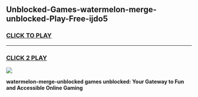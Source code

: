 
## Unblocked-Games-watermelon-merge-unblocked-Play-Free-ijdo5
<h3>
<a href="https://premium76.site?title=watermelon-merge-unblocked&ref=23A">CLICK TO PLAY</a></h3>
<hr>

<h3>
<a href="https://premium76.site?title=watermelon-merge-unblocked&ref=23A">CLICK 2 PLAY</a>
  
</h3>

<a href="https://premium76.site?title=watermelon-merge-unblocked&ref=23A"><img src="https://clearcache.store/games.png"></a>


**watermelon-merge-unblocked games unblocked: Your Gateway to Fun and Accessible Online Gaming**
